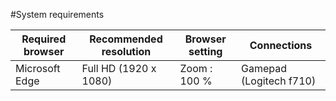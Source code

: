 #System requirements


Required browser    | Recommended resolution | Browser setting   | Connections
------------        | -------------                 | ------------      | ------------
Microsoft Edge      | Full HD (1920 x 1080)          | Zoom : 100 %      | Gamepad (Logitech f710)